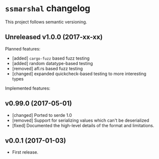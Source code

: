 # `ssmarshal` changelog

This project follows semantic versioning.

## Unreleased v1.0.0 (2017-xx-xx)

Planned features:

- [added] `cargo-fuzz` based fuzz testing
- [added] random datatype-based testing
- [removed] afl.rs based fuzz testing
- [changed] expanded quickcheck-based testing to more interesting types

Implemented features:

## v0.99.0 (2017-05-01)

- [changed] Ported to serde 1.0
- [removed] Support for serializing values which can't be deserialized
- [fixed] Documented the high-level details of the format and limitations.

## v0.0.1 (2017-01-03)

- First release.
